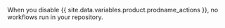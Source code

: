 When you disable {{ site.data.variables.product.prodname_actions }}, no workflows run in your repository.